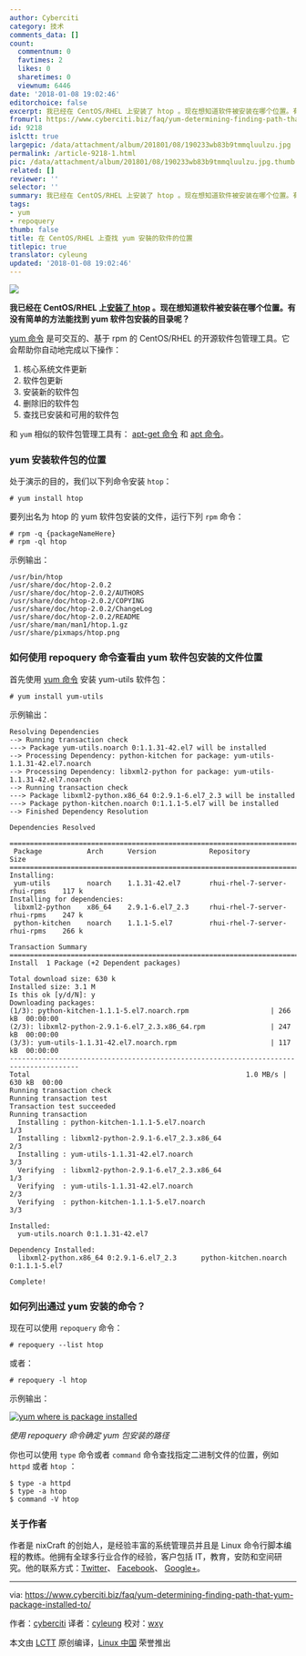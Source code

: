```yaml
---
author: Cyberciti
category: 技术
comments_data: []
count:
  commentnum: 0
  favtimes: 2
  likes: 0
  sharetimes: 0
  viewnum: 6446
date: '2018-01-08 19:02:46'
editorchoice: false
excerpt: 我已经在 CentOS/RHEL 上安装了 htop 。现在想知道软件被安装在哪个位置。有没有简单的方法能找到 yum 软件包安装的目录呢？
fromurl: https://www.cyberciti.biz/faq/yum-determining-finding-path-that-yum-package-installed-to/
id: 9218
islctt: true
largepic: /data/attachment/album/201801/08/190233wb83b9tmmqluulzu.jpg
permalink: /article-9218-1.html
pic: /data/attachment/album/201801/08/190233wb83b9tmmqluulzu.jpg.thumb.jpg
related: []
reviewer: ''
selector: ''
summary: 我已经在 CentOS/RHEL 上安装了 htop 。现在想知道软件被安装在哪个位置。有没有简单的方法能找到 yum 软件包安装的目录呢？
tags:
- yum
- repoquery
thumb: false
title: 在 CentOS/RHEL 上查找 yum 安裝的软件的位置
titlepic: true
translator: cyleung
updated: '2018-01-08 19:02:46'
---
```


![](/data/attachment/album/201801/08/190233wb83b9tmmqluulzu.jpg)


**我已经在 CentOS/RHEL 上[安装了 htop](https://www.cyberciti.biz/faq/centos-redhat-linux-install-htop-command-using-yum/) 。现在想知道软件被安装在哪个位置。有没有简单的方法能找到 yum 软件包安装的目录呢？**


[yum 命令](https://www.cyberciti.biz/faq/rhel-centos-fedora-linux-yum-command-howto/ "See Linux/Unix yum command examples for more info") 是可交互的、基于 rpm 的 CentOS/RHEL 的开源软件包管理工具。它会帮助你自动地完成以下操作：


1. 核心系统文件更新
2. 软件包更新
3. 安装新的软件包
4. 删除旧的软件包
5. 查找已安装和可用的软件包


和 `yum` 相似的软件包管理工具有： [apt-get 命令](https://www.cyberciti.biz/tips/linux-debian-package-management-cheat-sheet.html "See Linux/Unix apt-get command examples for more info") 和 [apt 命令](https://www.cyberciti.biz/faq/ubuntu-lts-debian-linux-apt-command-examples/ "See Linux/Unix apt command examples for more info")。


### yum 安装软件包的位置


处于演示的目的，我们以下列命令安装 `htop`：



```
# yum install htop

```

要列出名为 htop 的 yum 软件包安装的文件，运行下列 `rpm` 命令：



```
# rpm -q {packageNameHere}
# rpm -ql htop

```

示例输出：



```
/usr/bin/htop
/usr/share/doc/htop-2.0.2
/usr/share/doc/htop-2.0.2/AUTHORS
/usr/share/doc/htop-2.0.2/COPYING
/usr/share/doc/htop-2.0.2/ChangeLog
/usr/share/doc/htop-2.0.2/README
/usr/share/man/man1/htop.1.gz
/usr/share/pixmaps/htop.png

```

### 如何使用 repoquery 命令查看由 yum 软件包安装的文件位置


首先使用 [yum 命令](https://www.cyberciti.biz/faq/rhel-centos-fedora-linux-yum-command-howto/ "See Linux/Unix yum command examples for more info") 安装 yum-utils 软件包：



```
# yum install yum-utils

```

示例输出：



```
Resolving Dependencies
--> Running transaction check
---> Package yum-utils.noarch 0:1.1.31-42.el7 will be installed
--> Processing Dependency: python-kitchen for package: yum-utils-1.1.31-42.el7.noarch
--> Processing Dependency: libxml2-python for package: yum-utils-1.1.31-42.el7.noarch
--> Running transaction check
---> Package libxml2-python.x86_64 0:2.9.1-6.el7_2.3 will be installed
---> Package python-kitchen.noarch 0:1.1.1-5.el7 will be installed
--> Finished Dependency Resolution

Dependencies Resolved

=======================================================================================
 Package           Arch      Version             Repository                       Size
=======================================================================================
Installing:
 yum-utils         noarch    1.1.31-42.el7       rhui-rhel-7-server-rhui-rpms    117 k
Installing for dependencies:
 libxml2-python    x86_64    2.9.1-6.el7_2.3     rhui-rhel-7-server-rhui-rpms    247 k
 python-kitchen    noarch    1.1.1-5.el7         rhui-rhel-7-server-rhui-rpms    266 k

Transaction Summary
=======================================================================================
Install  1 Package (+2 Dependent packages)

Total download size: 630 k
Installed size: 3.1 M
Is this ok [y/d/N]: y
Downloading packages:
(1/3): python-kitchen-1.1.1-5.el7.noarch.rpm                    | 266 kB  00:00:00
(2/3): libxml2-python-2.9.1-6.el7_2.3.x86_64.rpm                | 247 kB  00:00:00
(3/3): yum-utils-1.1.31-42.el7.noarch.rpm                       | 117 kB  00:00:00
---------------------------------------------------------------------------------------
Total                                                     1.0 MB/s | 630 kB  00:00
Running transaction check
Running transaction test
Transaction test succeeded
Running transaction
  Installing : python-kitchen-1.1.1-5.el7.noarch                                   1/3
  Installing : libxml2-python-2.9.1-6.el7_2.3.x86_64                               2/3
  Installing : yum-utils-1.1.31-42.el7.noarch                                      3/3
  Verifying  : libxml2-python-2.9.1-6.el7_2.3.x86_64                               1/3
  Verifying  : yum-utils-1.1.31-42.el7.noarch                                      2/3
  Verifying  : python-kitchen-1.1.1-5.el7.noarch                                   3/3

Installed:
  yum-utils.noarch 0:1.1.31-42.el7

Dependency Installed:
  libxml2-python.x86_64 0:2.9.1-6.el7_2.3      python-kitchen.noarch 0:1.1.1-5.el7

Complete!

```

### 如何列出通过 yum 安装的命令？


现在可以使用 `repoquery` 命令：



```
# repoquery --list htop

```

或者：



```
# repoquery -l htop

```

示例输出：


[![yum where is package installed](/data/attachment/album/201801/08/190249i3go0mog3uminfuq.jpg)](https://www.cyberciti.biz/media/new/faq/2018/01/yum-where-is-package-installed.jpg)


*使用 repoquery 命令确定 yum 包安装的路径*


你也可以使用 `type` 命令或者 `command` 命令查找指定二进制文件的位置，例如 `httpd` 或者 `htop` ：



```
$ type -a httpd
$ type -a htop
$ command -V htop

```

### 关于作者


作者是 nixCraft 的创始人，是经验丰富的系统管理员并且是 Linux 命令行脚本编程的教练。他拥有全球多行业合作的经验，客户包括 IT，教育，安防和空间研究。他的联系方式：[Twitter](https://twitter.com/nixcraft)、 [Facebook](https://facebook.com/nixcraft)、 [Google+](https://plus.google.com/+CybercitiBiz)。




---


via: <https://www.cyberciti.biz/faq/yum-determining-finding-path-that-yum-package-installed-to/>


作者：[cyberciti](https://www.cyberciti.biz) 译者：[cyleung](https://github.com/cyleung) 校对：[wxy](https://github.com/wxy)


本文由 [LCTT](https://github.com/LCTT/TranslateProject) 原创编译，[Linux 中国](https://linux.cn/) 荣誉推出